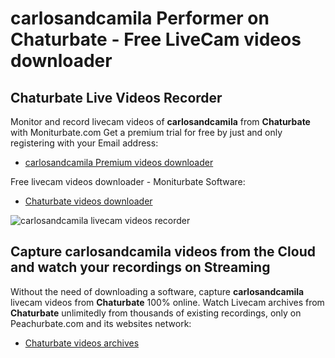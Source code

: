 # carlosandcamila Performer on Chaturbate - Free LiveCam videos downloader

## Chaturbate Live Videos Recorder

Monitor and record livecam videos of **carlosandcamila** from **Chaturbate** with Moniturbate.com
Get a premium trial for free by just and only registering with your Email address:
* [carlosandcamila Premium videos downloader](https://moniturbate.com/request-demo-licence-key.html)

Free livecam videos downloader - Moniturbate Software:
* [Chaturbate videos downloader](https://moniturbate.com/moniturbate-download-software.html)

![carlosandcamila livecam videos recorder](https://peachurnet.com/templates/moniturbate-software.png)


## Capture carlosandcamila videos from the Cloud and watch your recordings on Streaming

Without the need of downloading a software, capture **carlosandcamila** livecam videos from **Chaturbate** 100% online.
Watch Livecam archives from **Chaturbate** unlimitedly from thousands of existing recordings, only on Peachurbate.com and its websites network:
* [Chaturbate videos archives](https://peachurnet.com/)
